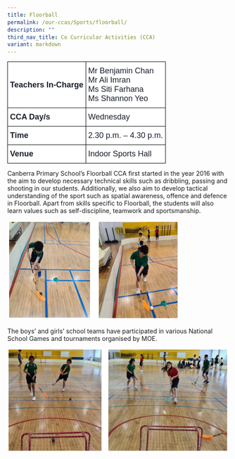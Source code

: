 ```yaml
---
title: Floorball
permalink: /our-ccas/Sports/floorball/
description: ""
third_nav_title: Co Curricular Activities (CCA)
variant: markdown
---
```

<style type="text/css">
.tg  {border-collapse:collapse;border-spacing:0;}
.tg td{border-color:black;border-style:solid;border-width:1px;font-family:Arial, sans-serif;font-size:14px;
  overflow:hidden;padding:10px 5px;word-break:normal;}
.tg th{border-color:black;border-style:solid;border-width:1px;font-family:Arial, sans-serif;font-size:14px;
  font-weight:normal;overflow:hidden;padding:10px 5px;word-break:normal;}
.tg .tg-via6{background-color:#FFF;color:#1A202C;font-size:18px;font-weight:bold;text-align:left;vertical-align:middle}
.tg .tg-l3od{background-color:#FFF;color:#1A202C;font-size:18px;text-align:left;vertical-align:middle}
</style>
<table class="tg">
<thead>
  <tr>
    <th class="tg-via6"><span style="font-weight:bold;color:#1A202C;background-color:#FFF">Teachers In-Charge</span></th>
    <th class="tg-l3od"><span style="font-weight:normal;color:#1A202C;background-color:#FFF">Mr Benjamin Chan</span><br><span style="font-weight:normal;color:#1A202C;background-color:#FFF">Mr Ali Imran</span><br><span style="font-weight:normal;color:#1A202C;background-color:#FFF">Ms Siti Farhana</span><br><span style="font-weight:normal;color:#1A202C;background-color:#FFF">Ms Shannon Yeo</span></th>
  </tr>
</thead>
<tbody>
  <tr>
    <td class="tg-via6"><span style="font-weight:bold;color:#1A202C;background-color:#FFF">CCA Day/s</span></td>
    <td class="tg-l3od"><span style="color:#1A202C;background-color:#FFF">Wednesday</span></td>
  </tr>
  <tr>
    <td class="tg-via6"><span style="font-weight:bold;color:#1A202C;background-color:#FFF">Time</span></td>
    <td class="tg-l3od"><span style="color:#1A202C;background-color:#FFF">2.30 p.m. – 4.30 p.m.</span></td>
  </tr>
  <tr>
    <td class="tg-via6"><span style="font-weight:bold;color:#1A202C;background-color:#FFF">Venue</span></td>
    <td class="tg-l3od"><span style="color:#1A202C;background-color:#FFF">Indoor Sports Hall</span></td>
  </tr>
</tbody>
</table>
	
Canberra Primary School’s Floorball CCA first started in the year 2016 with the aim to develop necessary technical skills such as dribbling, passing and shooting in our students. Additionally, we also aim to develop tactical understanding of the sport such as spatial awareness, offence and defence in Floorball. Apart from skills specific to Floorball, the students will also learn values such as self-discipline, teamwork and sportsmanship. 

![](/images/floorball(3).png)

The boys’ and girls’ school teams have participated in various National School Games and tournaments organised by MOE.

![](/images/floorball(1).png)